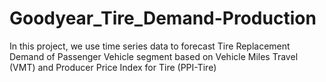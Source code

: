 # Goodyear_Tire_Demand-Production
In this project, we use time series data to forecast Tire Replacement Demand of Passenger Vehicle segment based on Vehicle Miles Travel (VMT) and Producer Price Index for Tire (PPI-Tire)
